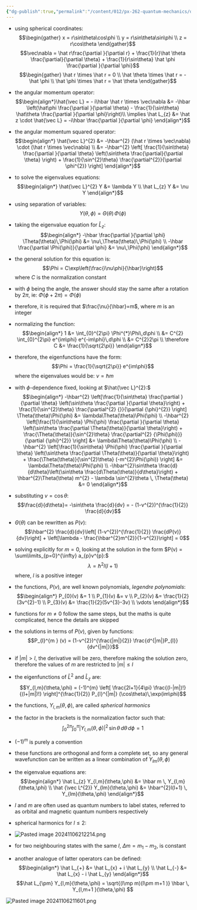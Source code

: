```yaml
---
{"dg-publish":true,"permalink":"/content/012/px-262-quantum-mechanics/d-ladder-operators-and-angular-momentum/px-262-e2-eigenvalues-and-eigenfunctions/"}
---
```


- using spherical coordinates: 
$$\begin{gather}
	x = r\sin\theta\cos\phi \\
	y = r\sin\theta\sin\phi \\
	z = r\cos\theta
	\end{gather}$$
$$\vec\nabla = \hat r\frac{\partial }{\partial r} + \frac{1}{r}\hat \theta \frac{\partial}{\partial \theta} + \frac{1}{r\sin\theta} \hat \phi \frac{\partial }{\partial \phi}$$
$$\begin{gather}
	\hat r \times \hat r = 0 \\
	\hat \theta \times \hat r = - \hat \phi \\
	\hat \phi \times \hat r = \hat \theta
\end{gather}$$
- the angular momentum operator: 
$$\begin{align*}\hat{\vec L} = - i\hbar \hat r \times \vec\nabla &= -\hbar \left(\hat\phi \frac{\partial }{\partial \theta} - \frac{1}{\sin\theta} \hat\theta \frac{\partial }{\partial \phi}\right)\\
\implies \hat L_{z} &= \hat z \cdot \hat{\vec L} = -i\hbar \frac{\partial }{\partial \phi}
\end{align*}$$
- the angular momentum squared operator: 
$$\begin{align*}
	\hat{\vec L}^{2} &= -\hbar^{2} (\hat r \times \vec\nabla) \cdot (\hat r \times \vec\nabla) \\
	&= -\hbar^{2} \left[ \frac{1}{\sin\theta} \frac{\partial }{\partial \theta} \left(\sin\theta \frac{\partial}{\partial \theta} \right) + \frac{1}{\sin^{2}\theta} \frac{\partial^{2}}{\partial \phi^{2}}  \right]
\end{align*}$$
- to solve the eigenvalues equations: 
$$\begin{align*}
	\hat{\vec L}^{2} Y &= \lambda Y \\
	\hat L_{z} Y &= \nu Y 
\end{align*}$$
- using separation of variables: 
  $$Y(\theta,\phi) = \Theta(\theta) \, \Phi(\phi)$$
- taking the eigenvalue equation for $\hat L_{z}:$ 
$$\begin{align*}
	-\hbar \frac{\partial }{\partial \phi} \Theta(\theta)\,\Phi(\phi) &= \nu\,\Theta(\theta)\,\Phi(\phi) \\
	-\hbar \frac{\partial \Phi(\phi)}{\partial \phi} &= \nu\,\Phi(\phi)
\end{align*}$$
- the general solution for this equation is: 
  $$\Phi = C\exp\left(\frac{i\nu\phi}{\hbar}\right)$$
	where $C$ is the normalization constant
- with $\phi$ being the angle, the answer should stay the same after a rotation by $2\pi$, ie: $\Phi(\phi+2\pi) = \Phi(\phi)$
- therefore, it is required that $\frac{\nu}{\hbar}=m$, where $m$ is an integer
- normalizing the function: 
$$\begin{align*}
	1 &= \int_{0}^{2\pi} \Phi^{*}\Phi\,d\phi \\
	&= C^{2} \int_{0}^{2\pi} e^{im\phi} e^{-im\phi}\,d\phi \\
	&= C^{2}2\pi \\
	\therefore C &= \frac{1}{\sqrt{2\pi}}
\end{align*}$$
- therefore, the eigenfunctions have the form: 
  $$\Phi = \frac{1}{\sqrt{2\pi}} e^{im\phi}$$
	where the eigenvalues would be: $\nu = \hbar m$

- with $\phi$-dependence fixed, looking at $\hat{\vec L}^{2}:$ 
$$\begin{align*}
	-\hbar^{2} \left[\frac{1}{\sin\theta} \frac{\partial }{\partial \theta} \left(\sin\theta \frac{\partial }{\partial \theta}\right) + \frac{1}{\sin^{2}\theta} \frac{\partial^{2} {}}{\partial {\phi}^{2}} \right] \Theta(\theta)\Phi(\phi) &= \lambda\Theta(\theta)\Phi(\phi) \\
	-\hbar^{2} \left[\frac{1}{\sin\theta} \Phi(\phi) \frac{\partial }{\partial \theta} \left(\sin\theta \frac{\partial \Theta(\theta)}{\partial \theta}\right) + \frac{\Theta(\theta)}{\sin^{2}\theta} \frac{\partial^{2} {\Phi(\phi)}}{\partial {\phi}^{2}} \right] &= \lambda\Theta(\theta)\Phi(\phi) \\
	-\hbar^{2} \left[\frac{1}{\sin\theta} \Phi(\phi) \frac{\partial }{\partial \theta} \left(\sin\theta \frac{\partial \Theta(\theta)}{\partial \theta}\right) + \frac{\Theta(\theta)}{\sin^{2}\theta} (-m^{2}\Phi(\phi)) \right] &= \lambda\Theta(\theta)\Phi(\phi) \\
	-\hbar^{2}\sin\theta \frac{d}{d\theta}\left(\sin\theta \frac{d\Theta(\theta)}{d\theta}\right) + \hbar^{2}\Theta(\theta) m^{2} - \lambda \sin^{2}\theta \, \Theta(\theta) &= 0
\end{align*}$$
- substituting $v = \cos\theta:$
  $$\frac{d}{d\theta}= -\sin\theta \frac{d}{dv} = - (1-v^{2})^{\frac{1}{2}} \frac{d}{dv}$$
- $\Theta(\theta)$ can be rewritten as $P(v):$ 
  $$\hbar^{2} \frac{d}{dv}\left[ (1-v^{2})^{\frac{1}{2}} \frac{dP(v)}{dv}\right] + \left[\lambda - \frac{\hbar^{2}m^{2}}{1-v^{2}}\right] = 0$$
- solving explicitly for $m=0$, looking at the solution in the form $P(v) = \sum\limits_{p=0}^{\infty} a_{p}v^{p}:$ 
  $$\lambda = \hbar^{2}l(l+1)$$
	where, $l$ is a positive integer
- the functions, ${} P(v)$, are well known polynomials, *legendre polynomials*: 
$$\begin{align*}
	P_{0}(v) &= 1 \\
	P_{1}(v) &= v \\
	P_{2}(v) &= \frac{1}{2}(3v^{2}-1) \\
	P_{3}(v) &= \frac{1}{2}(5v^{3}-3v) \\
	\vdots
\end{align*}$$
- functions for $m\neq0$ follow the same steps, but the maths is quite complicated, hence the details are skipped

- the solutions in terms of $P(v)$, given by functions: 
  $$P_{l}^{m } (v) = (1-v^{2})^{\frac{|m|}{2}} \frac{d^{|m|}P_{l}}{dv^{|m|}}$$
- if $|m|>l$, the derivative will be zero, therefore making the solution zero, therefore the values of $m$ are restricted to $|m|\leq l$
- the eigenfunctions of $\hat L^{2}$ and $\hat L_{z}$ are: 
  $$Y_{l,m}(\theta,\phi) = (-1)^{m} \left[ \frac{2l+1}{4\pi} \frac{(l-|m|)!}{(l+|m|)!} \right]^{\frac{1}{2}} P_{l}^{|m|} (\cos\theta)\,\exp(im\phi)$$
- the functions, $Y_{l,m}(\theta,\phi)$, are called *spherical harmonics*
- the factor in the brackets is the normalization factor such that: 
  $$\int_{0}^{2\pi} \int_{0}^{\pi} |Y_{l,m}(\theta,\phi)|^{2} \,\sin\theta\,d\theta\,d\phi =1$$
- $(-1)^{m}$ is purely a convention

- these functions are orthogonal and form a complete set, so any general wavefunction can be written as a linear combination of $Y_{lm}(\theta,\phi)$ 
- the eigenvalue equations are: 
$$\begin{align*}
	\hat L_{z} Y_{l,m}(\theta,\phi) &= \hbar m \, Y_{l,m}(\theta,\phi) \\
	\hat {\vec L^{2}} Y_{lm}(\theta,\phi) &= \hbar^{2}l(l+1) \, Y_{lm}(\theta,\phi)
\end{align*}$$
- $l$ and $m$ are often used as quantum numbers to label states, referred to as orbital and magnetic quantum numbers respectively
- spherical harmonics for $l\leq 2:$
- ![Pasted image 20241106212214.png](/img/user/pics/Pasted%20image%2020241106212214.png)
- for two neighbouring states with the same $l$, $\Delta m = m_{1}-m_{2}$, is constant
- another analogue of latter operators can be defined: 
$$\begin{align*}
	\hat L_{+} &= \hat L_{x} + i \hat L_{y} \\
	\hat L_{-} &= \hat L_{x} - i \hat L_{y} 
\end{align*}$$
$$\hat L_{\pm} Y_{l,m}(\theta,\phi) = \sqrt{(l\mp m)(l\pm m+1 )} \hbar \, Y_{l,m+1 }(\theta,\phi) $$

![Pasted image 20241106211601.png](/img/user/pics/Pasted%20image%2020241106211601.png)